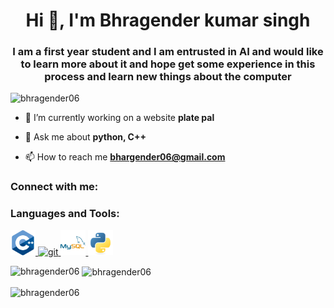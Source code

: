 <h1 align="center">Hi 👋, I'm Bhragender kumar singh</h1>
<h3 align="center">I am a first year student and I am entrusted in AI and would like to learn more about it and hope get some experience in this process and learn new things about the computer</h3>

<p align="left"> <img src="https://komarev.com/ghpvc/?username=bhragender06&label=Profile%20views&color=0e75b6&style=flat" alt="bhragender06" /> </p>

- 🔭 I’m currently working on a website **plate pal**

- 💬 Ask me about **python, C++**

- 📫 How to reach me **bhargender06@gmail.com**

<h3 align="left">Connect with me:</h3>
<p align="left">
</p>

<h3 align="left">Languages and Tools:</h3>
<p align="left"> <a href="https://www.w3schools.com/cpp/" target="_blank" rel="noreferrer"> <img src="https://raw.githubusercontent.com/devicons/devicon/master/icons/cplusplus/cplusplus-original.svg" alt="cplusplus" width="40" height="40"/> </a> <a href="https://git-scm.com/" target="_blank" rel="noreferrer"> <img src="https://www.vectorlogo.zone/logos/git-scm/git-scm-icon.svg" alt="git" width="40" height="40"/> </a> <a href="https://www.mysql.com/" target="_blank" rel="noreferrer"> <img src="https://raw.githubusercontent.com/devicons/devicon/master/icons/mysql/mysql-original-wordmark.svg" alt="mysql" width="40" height="40"/> </a> <a href="https://www.python.org" target="_blank" rel="noreferrer"> <img src="https://raw.githubusercontent.com/devicons/devicon/master/icons/python/python-original.svg" alt="python" width="40" height="40"/> </a> </p>

<p><img align="left" src="https://github-readme-stats.vercel.app/api/top-langs?username=bhragender06&show_icons=true&locale=en&layout=compact" alt="bhragender06" /></p>

<p>&nbsp;<img align="center" src="https://github-readme-stats.vercel.app/api?username=bhragender06&show_icons=true&locale=en" alt="bhragender06" /></p>

<p><img align="center" src="https://github-readme-streak-stats.herokuapp.com/?user=bhragender06&" alt="bhragender06" /></p>

